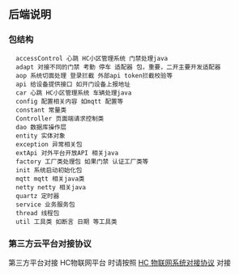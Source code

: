 ## 后端说明

### 包结构

```
  accessControl 心跳 HC小区管理系统 门禁处理java
  adapt 对接不同的门禁 考勤 停车 适配器 包，重要，二开主要开发适配器
  aop 系统切面处理 登录拦截 外部api token拦截校验等
  api 给设备提供接口 如开门设备上报地址
  car 心跳 HC小区管理系统 车辆处理java
  config 配置相关内容 如mqtt 配置等
  constant 常量类
  Controller 页面端请求控制类
  dao 数据库操作层
  entity 实体对象
  exception 异常相关包
  extApi 对外平台开放API 相关java
  factory 工厂类处理包 如果门禁 认证工厂类等
  init 系统启动初始化包
  mqtt mqtt 相关java类
  netty netty 相关java
  quartz 定时器
  service 业务服务包
  thread 线程包
  util 工具类 如断言 日期 等工具类
```

### 第三方云平台对接协议

第三方平台对接 HC物联网平台 时请按照 [HC 物联网系统对接协议](docs/api.md) 对接